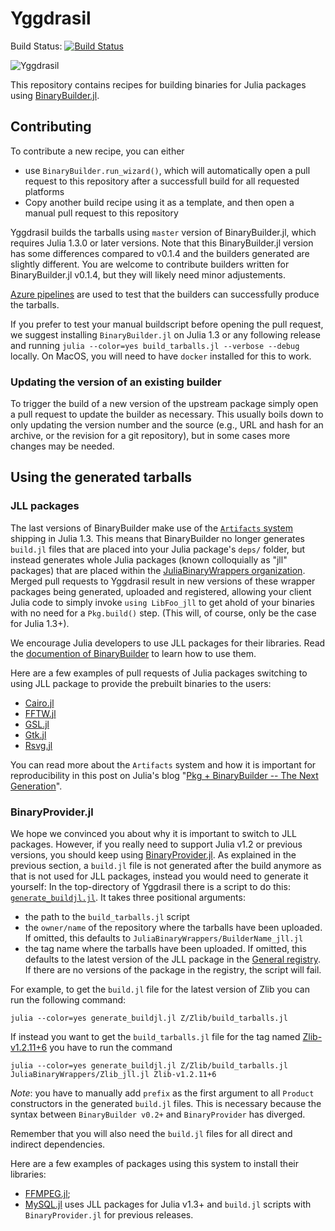 # Yggdrasil

Build Status: [![Build Status](https://dev.azure.com/JuliaPackaging/Yggdrasil/_apis/build/status/JuliaPackaging.Yggdrasil?branchName=master)](https://dev.azure.com/JuliaPackaging/Yggdrasil/_build/latest?definitionId=1&branchName=master)

![Yggdrasil](https://user-images.githubusercontent.com/1282691/177174254-aa90664e-5c20-4ea3-9938-34de961dc198.png)

This repository contains recipes for building binaries for Julia packages using [BinaryBuilder.jl](https://github.com/JuliaPackaging/BinaryBuilder.jl).

## Contributing

To contribute a new recipe, you can either

* use `BinaryBuilder.run_wizard()`, which will automatically open a pull request to this repository after a successfull build for all requested platforms
* Copy another build recipe using it as a template, and then open a manual pull request to this repository

Yggdrasil builds the tarballs using `master` version of BinaryBuilder.jl, which requires Julia 1.3.0 or later versions.  Note that this BinaryBuilder.jl version has some differences compared to v0.1.4 and the builders generated are slightly different.  You are welcome to contribute builders written for  BinaryBuilder.jl v0.1.4, but they will likely need minor adjustements.

[Azure pipelines](https://dev.azure.com/JuliaPackaging/Yggdrasil/_build?view=runs) are used to test that the builders can successfully produce the tarballs.

If you prefer to test your manual buildscript before opening the pull request, we suggest installing `BinaryBuilder.jl` on Julia 1.3 or any following release and running `julia --color=yes build_tarballs.jl --verbose --debug` locally.  On MacOS, you will need to have `docker` installed for this to work.

### Updating the version of an existing builder

To trigger the build of a new version of the upstream package simply open a pull request to update the builder as necessary.  This usually boils down to only updating the version number and the source (e.g., URL and hash for an archive, or the revision for a git repository), but in some cases more changes may be needed.

## Using the generated tarballs

### JLL packages

The last versions of BinaryBuilder make use of the [`Artifacts` system](https://julialang.github.io/Pkg.jl/dev/artifacts/) shipping in Julia 1.3.  This means that BinaryBuilder no longer generates `build.jl` files that are placed into your Julia package's `deps/` folder, but instead generates whole Julia packages (known colloquially as "jll" packages) that are placed within the [JuliaBinaryWrappers organization](https://github.com/JuliaBinaryWrappers/).  Merged pull requests to Yggdrasil result in new versions of these wrapper packages being generated, uploaded and registered, allowing your client Julia code to simply invoke `using LibFoo_jll` to get ahold of your binaries with no need for a `Pkg.build()` step.  (This will, of course, only be the case for Julia 1.3+).

We encourage Julia developers to use JLL packages for their libraries.  Read the [documention of BinaryBuilder](https://juliapackaging.github.io/BinaryBuilder.jl/dev/jll/) to learn how to use them.

Here are a few examples of pull requests of Julia packages switching to using JLL package to provide the prebuilt binaries to the users:

* [Cairo.jl](https://github.com/JuliaGraphics/Cairo.jl/pull/293)
* [FFTW.jl](https://github.com/JuliaMath/FFTW.jl/pull/122)
* [GSL.jl](https://github.com/JuliaMath/GSL.jl/pull/104)
* [Gtk.jl](https://github.com/JuliaGraphics/Gtk.jl/pull/447)
* [Rsvg.jl](https://github.com/lobingera/Rsvg.jl/pull/36)

You can read more about the `Artifacts` system and how it is important for reproducibility in this post on Julia's blog "[Pkg + BinaryBuilder -- The Next Generation](https://julialang.org/blog/2019/11/artifacts)".

### BinaryProvider.jl

We hope we convinced you about why it is important to switch to JLL packages.  However, if you really need to support Julia v1.2 or previous versions, you should keep using [BinaryProvider.jl](https://github.com/JuliaPackaging/BinaryProvider.jl).  As explained in the previous section, a `build.jl` file is not generated after the build anymore as that is not used for JLL packages, instead you would need to generate it yourself: In the top-directory of Yggdrasil there is a script to do this: [`generate_buildjl.jl`](./generate_buildjl.jl).  It takes three positional arguments:

* the path to the `build_tarballs.jl` script
* the `owner/name` of the repository where the tarballs have been uploaded.  If omitted, this defaults to `JuliaBinaryWrappers/BuilderName_jll.jl`
* the tag name where the tarballs have been uploaded.  If omitted, this defaults to the latest version of the JLL package in the [General registry](https://github.com/JuliaRegistries/General).  If there are no versions of the package in the registry, the script will fail.

For example, to get the `build.jl` file for the latest version of Zlib you can run the following command:

```
julia --color=yes generate_buildjl.jl Z/Zlib/build_tarballs.jl
```

If instead you want to get the `build_tarballs.jl` file for the tag named [Zlib-v1.2.11+6](https://github.com/JuliaBinaryWrappers/Zlib_jll.jl/releases/tag/Zlib-v1.2.11%2B6) you have to run the command

```
julia --color=yes generate_buildjl.jl Z/Zlib/build_tarballs.jl JuliaBinaryWrappers/Zlib_jll.jl Zlib-v1.2.11+6
```

*Note*: you have to manually add `prefix` as the first argument to all `Product` constructors in the generated `build.jl` files.  This is necessary because the syntax between `BinaryBuilder v0.2+` and `BinaryProvider` has diverged.

Remember that you will also need the `build.jl` files for all direct and indirect dependencies.

Here are a few examples of packages using this system to install their libraries:

* [FFMPEG.jl](https://github.com/JuliaIO/FFMPEG.jl/tree/b6cca77f788e58409a13cac5ab6eaa6a5841b5c6/deps);
* [MySQL.jl](https://github.com/JuliaDatabases/MySQL.jl/tree/85bdb2924cb909e258568ae8cb1811948ab0d9b0/deps) uses JLL packages for Julia v1.3+ and `build.jl` scripts with `BinaryProvider.jl` for previous releases.
